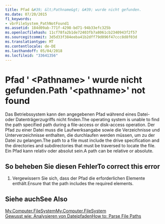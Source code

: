 ```yaml
---
title: Pfad &#39; &lt;Pathname&gt; &#39; wurde nicht gefunden.
ms.date: 07/20/2015
f1_keywords:
- vbrFileSystem_PathNotFound1
ms.assetid: 184d09ab-771f-4298-bd71-94b33efc325b
ms.openlocfilehash: 11cf78fa2b1de72403fb7a8061cb2340943f2f57
ms.sourcegitcommit: 3d5d33f384eeba41b2dff79d096f47ccc8d8f03d
ms.translationtype: MT
ms.contentlocale: de-DE
ms.lasthandoff: 05/04/2018
ms.locfileid: "33641356"
---
```

# <a name="path-39ltpathnamegt39-not-found"></a><span data-ttu-id="251f3-102">Pfad &#39; &lt;Pathname&gt; &#39; wurde nicht gefunden.</span><span class="sxs-lookup"><span data-stu-id="251f3-102">Path &#39;&lt;pathname&gt;&#39; not found</span></span>
<span data-ttu-id="251f3-103">Das Betriebssystem kann den angegebenen Pfad während eines Datei- oder Datenträgerzugriffs nicht finden.</span><span class="sxs-lookup"><span data-stu-id="251f3-103">The operating system is unable to find the path specified path during a file-access or disk-access operation.</span></span> <span data-ttu-id="251f3-104">Der Pfad zu einer Datei muss die Laufwerksangabe sowie die Verzeichnisse und Unterverzeichnisse enthalten, die durchlaufen werden müssen, um zu der Datei zu gelangen.</span><span class="sxs-lookup"><span data-stu-id="251f3-104">The path to a file must include the drive specification and the directories and subdirectories that must be traversed to locate the file.</span></span> <span data-ttu-id="251f3-105">Ein Pfad kann relativ oder absolut sein.</span><span class="sxs-lookup"><span data-stu-id="251f3-105">A path can be relative or absolute.</span></span>  
  
## <a name="to-correct-this-error"></a><span data-ttu-id="251f3-106">So beheben Sie diesen Fehler</span><span class="sxs-lookup"><span data-stu-id="251f3-106">To correct this error</span></span>  
  
1.  <span data-ttu-id="251f3-107">Vergewissern Sie sich, dass der Pfad die erforderlichen Elemente enthält.</span><span class="sxs-lookup"><span data-stu-id="251f3-107">Ensure that the path includes the required elements.</span></span>  
  
## <a name="see-also"></a><span data-ttu-id="251f3-108">Siehe auch</span><span class="sxs-lookup"><span data-stu-id="251f3-108">See Also</span></span>  
 [<span data-ttu-id="251f3-109">My.Computer.FileSystem</span><span class="sxs-lookup"><span data-stu-id="251f3-109">My.Computer.FileSystem</span></span>](xref:Microsoft.VisualBasic.FileIO.FileSystem)  
 [<span data-ttu-id="251f3-110">Gewusst wie: Analysieren von Dateipfaden</span><span class="sxs-lookup"><span data-stu-id="251f3-110">How to: Parse File Paths</span></span>](../../visual-basic/developing-apps/programming/drives-directories-files/how-to-parse-file-paths.md)
